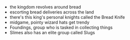 - the kingdom revolves around bread
- escorting bread deliveries across the land
- there's this king's personal knights called the Bread Knife
- midgame, pointy wizard hats get trendy
- Foundings, group who is tasked in collecting things
- Slimes also has an elite group called Slugs